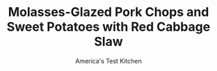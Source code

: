 ---
layout: ../../layouts/MarkdownPostLayout.astro
title: Molasses-Glazed Pork Chops and Sweet Potatoes with Red Cabbage Slaw
author: America's Test Kitchen
pubDate: 2023-03-15
description: "A molasses and cider vinegar mixture does double duty as a glaze for grilled pork chops and sweet potatoes and a dressing for a red cabbage slaw."
image_url: https://res.cloudinary.com/hksqkdlah/image/upload/ar_1:1,c_fill,dpr_2.0,f_auto,fl_lossy.progressive.strip_profile,g_faces:auto,q_auto:low,w_344/SFS_MolassesGlazedPorkChopsSweetPotatoesRedCabbageSlaw_023_qnis2s
tags: ["Main Courses","Vegetables","Potatoes","Pork"]
calories: 3113
protein: 50
carbohydrates: 64
fats: 35
fiber: 8
ingredients: ["1 1/2 pounds, sweet potatoes, unpeeled, sliced 1⁄2 inch thick","3 tablespoons, extra-virgin olive oil, divided","2 1/4 teaspoons, table salt, divided","1 3/4 teaspoons, pepper, divided","1/3 cup, molasses","5 tablespoons, cider vinegar, divided","1/2 teaspoon, red pepper flakes","1/2 head, red cabbage, halved, cored, and sliced thin (6 cups)","1/2 cup, dry-roasted peanuts, chopped","3 tablespoons, chopped fresh cilantro","4 (6- to 8-ounce), boneless pork chop, 3⁄4 to 1 inch thick, trimmed"]
serves: 4
time: "1¼ hours"
instructions: ["Toss potatoes with 1 tablespoon oil, ½ teaspoon salt, and ½ teaspoon pepper in bowl. Cover and microwave until softened, 6 to 8 minutes, stirring halfway through microwaving; drain well.","Meanwhile, combine molasses, ¼ cup vinegar, pepper flakes, and ¼ teaspoon salt in small saucepan and bring to simmer over medium heat. Cook until thickened, 3 to 5 minutes. Whisk 2 tablespoons molasses mixture with ½ teaspoon salt, ¼ teaspoon pepper, remaining 2 tablespoons oil, and remaining 1 tablespoon vinegar in large bowl. Add cabbage, peanuts, and cilantro and toss to combine. Season with salt and pepper to taste.","Pat pork dry with paper towels and sprinkle with remaining 1 teaspoon salt and remaining 1 teaspoon pepper. Grill pork over hot fire until well browned and meat registers 135 degrees, 4 to 6 minutes per side. After 4 minutes, add potatoes to grill and grill until browned and tender, 2 to 3 minutes per side. Brush pork and potatoes all over with remaining molasses mixture (you may not need all of it) and cook for 1 minute, flipping halfway through grilling. Transfer pork and potatoes to platter and let rest for 5 minutes. Serve pork and potatoes with slaw."]
nutrition: ["2022 mg Potassium, K","609 mg Phosphorus, P","177 mg Calcium, Ca","5 mg Iron, Fe","202 mg Magnesium, Mg","1191 mg Sodium, Na","4 mg Zinc, Zn","35 g Total lipid (fat)","14 mg Niacin","15 g Fatty acids, total monounsaturated","5 g Fatty acids, total polyunsaturated","1 mg Thiamin","42 mg Vitamin C, total ascorbic acid","127 mg Cholesterol","5 g Fatty acids, total saturated","8 g Fiber, total dietary","75 µg Folate, food","31 g Sugars, total","39 µg Vitamin K (phylloquinone)","356 g Water","64 g Carbohydrate, by difference","75 µg Folate, DFE","50 g Protein","3 mg Vitamin E (alpha-tocopherol)","1 µg Vitamin B-12","2 mg Vitamin B-6","1251 µg Vitamin A, RAE","778 kcal Energy","20 g Sugars, added","3113 calories"]
notes: "Look for larger sweet potatoes, which make for more manageable slices."
---